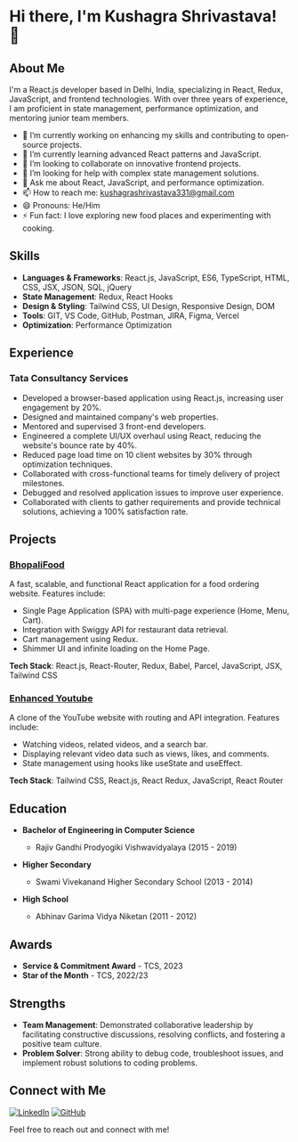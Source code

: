

# Hi there, I'm Kushagra Shrivastava! 👋

## About Me

I'm a React.js developer based in Delhi, India, specializing in React, Redux, JavaScript, and frontend technologies. With over three years of experience, I am proficient in state management, performance optimization, and mentoring junior team members.

- 🔭 I’m currently working on enhancing my skills and contributing to open-source projects.
- 🌱 I’m currently learning advanced React patterns and JavaScript.
- 👯 I’m looking to collaborate on innovative frontend projects.
- 🤔 I’m looking for help with complex state management solutions.
- 💬 Ask me about React, JavaScript, and performance optimization.
- 📫 How to reach me: [kushagrashrivastava331@gmail.com](mailto:kushagrashrivastava331@gmail.com)
- 😄 Pronouns: He/Him
- ⚡ Fun fact: I love exploring new food places and experimenting with cooking.

## Skills

- **Languages & Frameworks**: React.js, JavaScript, ES6, TypeScript, HTML, CSS, JSX, JSON, SQL, jQuery
- **State Management**: Redux, React Hooks
- **Design & Styling**: Tailwind CSS, UI Design, Responsive Design, DOM
- **Tools**: GIT, VS Code, GitHub, Postman, JIRA, Figma, Vercel
- **Optimization**: Performance Optimization

## Experience

### Tata Consultancy Services
- Developed a browser-based application using React.js, increasing user engagement by 20%.
- Designed and maintained company's web properties.
- Mentored and supervised 3 front-end developers.
- Engineered a complete UI/UX overhaul using React, reducing the website's bounce rate by 40%.
- Reduced page load time on 10 client websites by 30% through optimization techniques.
- Collaborated with cross-functional teams for timely delivery of project milestones.
- Debugged and resolved application issues to improve user experience.
- Collaborated with clients to gather requirements and provide technical solutions, achieving a 100% satisfaction rate.

## Projects

### [BhopaliFood](https://github.com/kushagra331/BhopaliFood)
A fast, scalable, and functional React application for a food ordering website. Features include:
- Single Page Application (SPA) with multi-page experience (Home, Menu, Cart).
- Integration with Swiggy API for restaurant data retrieval.
- Cart management using Redux.
- Shimmer UI and infinite loading on the Home Page.

**Tech Stack**: React.js, React-Router, Redux, Babel, Parcel, JavaScript, JSX, Tailwind CSS

### [Enhanced Youtube](https://github.com/kushagra331/Enhanced-Youtube)
A clone of the YouTube website with routing and API integration. Features include:
- Watching videos, related videos, and a search bar.
- Displaying relevant video data such as views, likes, and comments.
- State management using hooks like useState and useEffect.

**Tech Stack**: Tailwind CSS, React.js, React Redux, JavaScript, React Router

## Education

- **Bachelor of Engineering in Computer Science**
  - Rajiv Gandhi Prodyogiki Vishwavidyalaya (2015 - 2019)

- **Higher Secondary**
  - Swami Vivekanand Higher Secondary School (2013 - 2014)

- **High School**
  - Abhinav Garima Vidya Niketan (2011 - 2012)

## Awards

- **Service & Commitment Award** - TCS, 2023
- **Star of the Month** - TCS, 2022/23

## Strengths

- **Team Management**: Demonstrated collaborative leadership by facilitating constructive discussions, resolving conflicts, and fostering a positive team culture.
- **Problem Solver**: Strong ability to debug code, troubleshoot issues, and implement robust solutions to coding problems.

## Connect with Me

[![LinkedIn](https://img.shields.io/badge/-LinkedIn-blue?style=flat&logo=Linkedin&logoColor=white)](https://www.linkedin.com/in/kushagra-shrivastava-480880148/)
[![GitHub](https://img.shields.io/badge/-GitHub-181717?style=flat&logo=GitHub&logoColor=white)](https://github.com/kushagra331)

Feel free to reach out and connect with me!
